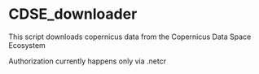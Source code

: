 # CDSE_downloader

This script downloads copernicus data from the Copernicus Data Space Ecosystem

Authorization currently happens only via .netcr
